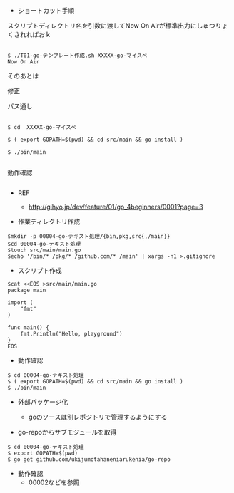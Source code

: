 - ショートカット手順


スクリプトディレクトリ名を引数に渡してNow On Airが標準出力にしゅつりょくされればおｋ

```

$ ./T01-go-テンプレート作成.sh XXXXX-go-マイスペ
Now On Air

```

そのあとは

修正

パス通し

```

$ cd  XXXXX-go-マイスペ

$ ( export GOPATH=$(pwd) && cd src/main && go install )

$ ./bin/main


```

動作確認




```

```



- REF
  - http://gihyo.jp/dev/feature/01/go_4beginners/0001?page=3

- 作業ディレクトリ作成
```
$mkdir -p 00004-go-テキスト処理/{bin,pkg,src{,/main}}
$cd 00004-go-テキスト処理
$touch src/main/main.go
$echo '/bin/* /pkg/* /github.com/* /main' | xargs -n1 >.gitignore
```

- スクリプト作成

```
$cat <<EOS >src/main/main.go
package main

import (
	"fmt"
)

func main() {
	fmt.Println("Hello, playground")
}
EOS
```

- 動作確認

```
$ cd 00004-go-テキスト処理
$ ( export GOPATH=$(pwd) && cd src/main && go install )
$ ./bin/main
```

- 外部パッケージ化
  - goのソースは別レポジトリで管理するようにする

- go-repoからサブモジュールを取得

```
$ cd 00004-go-テキスト処理
$ export GOPATH=$(pwd)
$ go get github.com/ukijumotahaneniarukenia/go-repo
```

- 動作確認
  - 00002などを参照
